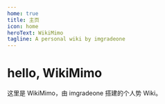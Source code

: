```yaml
---
home: true
title: 主页
icon: home
heroText: WikiMimo
tagline: A personal wiki by imgradeone
---
```


# hello, WikiMimo

这里是 WikiMimo，由 imgradeone 搭建的个人势 Wiki。

